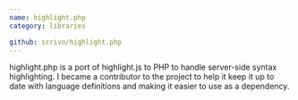```yaml
---
name: highlight.php
category: libraries

github: scrivo/highlight.php
---
```


highlight.php is a port of highlight.js to PHP to handle server-side syntax highlighting. I became a contributor to the project to help it keep it up to date with language definitions and making it easier to use as a dependency.
